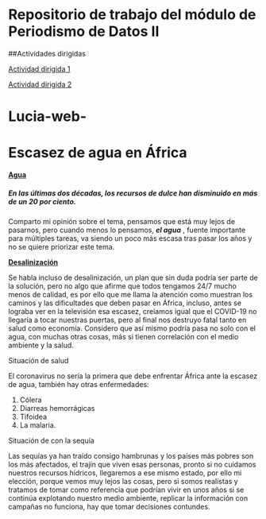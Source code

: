 <h1>Repositorio de trabajo del módulo de Periodismo de Datos II</h1>


##Actividades dirigidas 


[Actividad dirigida 1](ad1.md)


[Actividad dirigida 2](ad2.md)







# Lucia-web-
<h1>Escasez de agua en África</h1>

**[Agua](https://www.telesurtv.net/telesuragenda/africa-escasez-agua-20210830-0027.html#:~:text=Para%20contrarrestar%20la%20situaci%C3%B3n%20actual,fluctuaciones%20clim%C3%A1ticas%20y%20las%20sequ%C3%ADas.)** 

<h5>En las últimas dos décadas, los recursos de dulce han disminuido en más de un 20 por ciento.</h5>

Comparto mi opinión sobre el tema, pensamos que está muy lejos de pasarnos, pero cuando menos lo pensamos, <em><strong>el agua</strong></em> , fuente importante para múltiples tareas, va siendo un poco más escasa tras pasar los años y no se quiere priorizar este tema. 

**[Desalinización](https://www.iberdrola.com/innovacion/desalinizacion#:~:text=QU%C3%89%20ES%20LA%20DESALINIZACI%C3%93N,el%20consumo%20humano%20o%20agr%C3%ADcola.)** 

<p>Se habla incluso de desalinización, un plan que sin duda podría ser parte de la solución, pero no algo que afirme que todos tengamos 24/7 mucho menos de calidad, es por ello que me llama la atención como muestran los caminos y las dificultades que deben pasar en África, incluso, antes se lograba ver en la televisión esa escasez, creíamos igual que el COVID-19 no llegaría a tocar nuestras puertas, pero al final nos destruyo fatal tanto en salud como economía. Considero que así mismo podría pasa no solo con el agua, con muchas otras cosas, más si tienen correlación con el medio ambiente y la salud.</p>

<p>Situación de salud 
</p>

<p>El coronavirus no sería la primera que debe enfrentar África ante la escasez de agua, también hay otras enfermedades:</p>
  <ol>
  <li>Cólera</li>
  <li>Diarreas hemorrágicas</li>
  <li>Tifoidea</li>
  <li>La malaria.</li>
</ol>


<p>Situación de con la sequía 
</p>

<p>Las sequías ya han traído consigo hambrunas y los países más pobres son los más afectados, el trajín que viven esas personas, pronto si no cuidamos nuestros recursos hídricos, llegaremos a ese mismo estado, por ello mi elección, porque vemos muy lejos las cosas, pero si somos realistas y tratamos de tomar como referencia que podrían vivir en unos años si se continúa explotando nuestro medio ambiente, replicar la información con campañas no funciona, hay que tomar decisiones contundes. </p>
